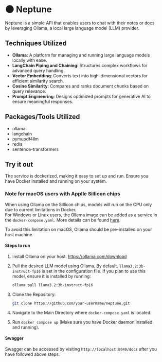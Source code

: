 # 🌑 Neptune

Neptune is a simple API that enables users to chat with their notes or docs by leveraging Ollama, a local large language model (LLM) provider.

## Techniques Utilized

- **Ollama**: A platform for managing and running large language models locally with ease.
- **LangChain Piping and Chaining**: Structures complex workflows for advanced query handling.
- **Vector Embedding**: Converts text into high-dimensional vectors for efficient similarity search.
- **Cosine Similarity**: Compares and ranks document chunks based on query relevance.
- **Prompt Engineering**: Designs optimized prompts for generative AI to ensure meaningful responses.


## Packages/Tools Utilized

- ollama
- langchain 
- pymupdf4llm
- redis
- sentence-transformers 

##  Try it out

The service is dockerized, making it easy to set up and run. Ensure you have Docker installed and running on your system.

###  Note for macOS users with Applle Sillicon chips

When using Ollama on the Sillicon chips, models will run on the CPU only due to current limitations in Docker.  
For Windows or Linux users, the Ollama image can be added as a service in the `docker-compose.yaml`. More details can be found [here](https://github.com/ollama/ollama/issues/3849#issuecomment-2075359242).

To avoid this limitation on macOS, Ollama should be pre-installed on your host machine.


#### Steps to run

1. Install Ollama on your host. https://ollama.com/download
2. Pull the desired LLM model using Ollama. By default, `llama3.2:3b-instruct-fp16` is set in the configuration file. If you plan to use this model, ensure it is installed by running:  
   ```bash
   ollama pull llama3.2:3b-instruct-fp16
   ```

3. Clone the Repository:
   ```bash
   git clone https://github.com/your-username/neptune.git
   ```
4. Navigate to the Main Directory where `docker-compose.yaml` is located.
5. Run `docker compose up` (Make sure you have Docker daemon installed and running).



#### Swagger
Swagger can be accessed by visiting `http://localhost:8040/docs` after you have followed above steps. 

